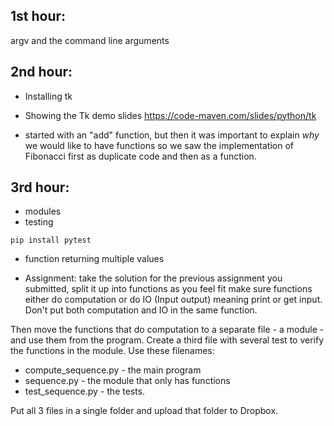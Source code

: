 ## 1st hour:
argv and the command line arguments


## 2nd hour:
* Installing tk
* Showing the Tk demo slides https://code-maven.com/slides/python/tk

* started with an "add" function, but then it was important to explain *why* we would like to have functions so we saw the implementation of Fibonacci
first as duplicate code and then as a function.

## 3rd hour:
* modules
* testing

`pip install pytest`

* function returning multiple values

* Assignment: take the solution for the previous assignment you submitted, split it up into functions as you feel fit
make sure functions either do computation or do IO (Input output) meaning print or get input.
Don't put both computation and IO in the same function.

Then move the functions that do computation to a separate file - a module - and use them from the program.
Create a third file with several test to verify the functions in the module. Use these filenames:

* compute_sequence.py   - the main program
* sequence.py           - the module that only has functions
* test_sequence.py      - the tests.

Put all 3 files in a single folder and upload that folder to Dropbox.




